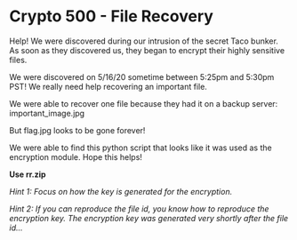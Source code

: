 # Crypto 500 - File Recovery

Help! We were discovered during our intrusion of the secret Taco bunker. As soon as they discovered us, they began to encrypt their highly sensitive files.

We were discovered on 5/16/20 sometime between 5:25pm and 5:30pm PST! We really need help recovering an important file.

We were able to recover one file because they had it on a backup server: important_image.jpg

But flag.jpg looks to be gone forever!

We were able to find this python script that looks like it was used as the encryption module. Hope this helps!

**Use rr.zip**

*Hint 1: Focus on how the key is generated for the encryption.*

*Hint 2: If you can reproduce the file id, you know how to reproduce the encryption key. The encryption key was generated very shortly after the file id...*